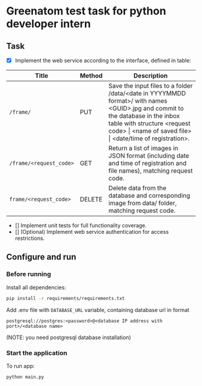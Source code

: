 # Greenatom test task for python developer intern

## Task

- [x] Implement the web service according to the interface, defined in table:

| Title                   | Method | Description |
| ----------------------- | ------ | ----------- |
| `/frame/`               | PUT    | Save the input files to a folder \/data\/\<date in YYYYMMDD format\>\/ with names \<GUID\>.jpg and commit to the database in the inbox table with structure \<request code\> \| \<name of saved file\> \| \<date/time of registration\>. |
| `/frame/<request_code>` | GET    | Return a list of images in JSON format (including date and time of registration and file names), matching request code. |
| `frame/<request_code>`  | DELETE | Delete data from the database and corresponding image from data/ folder, matching request code. |

- [] Implement unit tests for full functionality coverage.
- [] (Optional) Implement web service authentication for access restrictions.

## Configure and run

### Before running

Install all dependencies:

```bash
pip install -r requirements/requirements.txt
```

Add .env file with `DATABASE_URL` variable, containing database url in format

`postgresql://postgres:<password>@<database IP address with port>/<database name>`

(NOTE: you need postgresql database installation)

### Start the application

To run app:

```bash
python main.py
```
